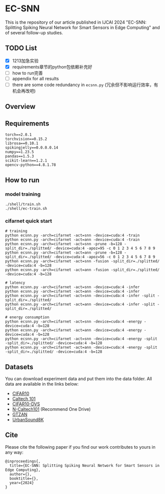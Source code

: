 # EC-SNN
This is the repository of our article published in IJCAI 2024 "EC-SNN: Splitting Spiking Neural Network for Smart Sensors in Edge Computing" and of several follow-up studies.

## TODO List

- [x] 1213加急实验
- [x] requirements章节的python包依赖补充好
- [ ] how to run完善
- [ ] appendix for all results
- [ ] there are some code redundancy in `ecsnn.py` (冗余但不影响运行效率，有机会再改吧)

## Overview

## Requirements

```
torch==2.0.1
torchvision==0.15.2
librosa==0.10.1
spikingjelly==0.0.0.0.14
numpy==1.23.5
pandas==1.5.3
scikit-learn==1.2.1
opencv-python==4.8.1.78
```

## How to run

### model training

```
./shell/train.sh
./shell/ec-train.sh
```

### cifarnet quick start
```
# training
python ecsnn.py -arch=cifarnet -act=snn -device=cuda:4 -train 
python ecsnn.py -arch=cifarnet -act=ann -device=cuda:4 -train 
python ecsnn.py -arch=cifarnet -act=snn -prune -b=128 -split_dir=./splitted/ -device=cuda:4 -apoz=95 -c 0 1 2 3 4 5 6 7 8 9
python ecsnn.py -arch=cifarnet -act=ann -prune -b=128 -split_dir=./splitted/ -device=cuda:4 -apoz=56 -c 0 1 2 3 4 5 6 7 8 9
python ecsnn.py -arch=cifarnet -act=snn -fusion -split_dir=./splitted/ -device=cuda:4 -b=128
python ecsnn.py -arch=cifarnet -act=ann -fusion -split_dir=./splitted/ -device=cuda:4 -b=128

# latency
python ecsnn.py -arch=cifarnet -act=snn -device=cuda:4 -infer 
python ecsnn.py -arch=cifarnet -act=ann -device=cuda:4 -infer 
python ecsnn.py -arch=cifarnet -act=snn -device=cuda:4 -infer -split -split_dir=./splitted/
python ecsnn.py -arch=cifarnet -act=ann -device=cuda:4 -infer -split -split_dir=./splitted/

# energy consumption
python ecsnn.py -arch=cifarnet -act=snn -device=cuda:4 -energy -device=cuda:4 -b=128
python ecsnn.py -arch=cifarnet -act=ann -device=cuda:4 -energy -device=cuda:4 -b=128
python ecsnn.py -arch=cifarnet -act=snn -device=cuda:4 -energy -split -split_dir=./splitted/ -device=cuda:4 -b=128
python ecsnn.py -arch=cifarnet -act=ann -device=cuda:4 -energy -split -split_dir=./splitted/ -device=cuda:4 -b=128
```

## Datasets

You can download experiment data and put them into the data folder. All data are available in the links below:

 - [CIFAR10](https://www.cs.toronto.edu/~kriz/cifar.html)
 - [Caltech 101](https://data.caltech.edu/records/mzrjq-6wc02)
 - [CIFAR10-DVS](https://figshare.com/articles/dataset/CIFAR10-DVS_New/4724671)
 - [N-Caltech101](https://www.garrickorchard.com/datasets/n-caltech101) (Recommend One Drive)
 - [GTZAN](https://www.kaggle.com/datasets/andradaolteanu/gtzan-dataset-music-genre-classification)
 - [UrbanSound8K](https://www.kaggle.com/datasets/chrisfilo/urbansound8k)

## Cite

Please cite the following paper if you find our work contributes to yours in any way:

```
@inproceedings{,
  title={EC-SNN: Splitting Spiking Neural Network for Smart Sensors in Edge Computing},
  author={},
  booktitle={},
  year={2024}
}
```
